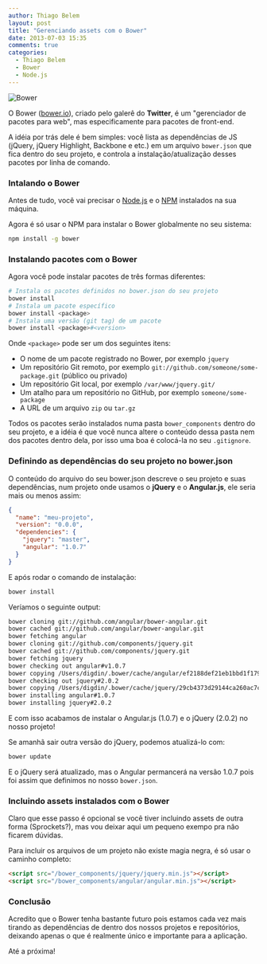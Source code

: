 ```yaml
---
author: Thiago Belem
layout: post
title: "Gerenciando assets com o Bower"
date: 2013-07-03 15:35
comments: true
categories:
  - Thiago Belem
  - Bower
  - Node.js
---
```


![Bower](http://bower.io/img/bower-logo.png "Bower")

O Bower ([bower.io](http://bower.io)), criado pelo galerê do **Twitter**, é um "gerenciador de pacotes para web", mas especificamente para pacotes de front-end.

A idéia por trás dele é bem simples: você lista as dependências de JS (jQuery, jQuery Highlight, Backbone e etc.) em um arquivo `bower.json` que fica dentro do seu projeto, e controla a instalação/atualização desses pacotes por linha de comando.

### Intalando o Bower

Antes de tudo, você vai precisar o [Node.js](http://nodejs.org/) e o [NPM](http://npmjs.org/) instalados na sua máquina.

Agora é só usar o NPM para instalar o Bower globalmente no seu sistema:

```bash
npm install -g bower
```

### Instalando pacotes com o Bower

Agora você pode instalar pacotes de três formas diferentes:

```bash
# Instala os pacotes definidos no bower.json do seu projeto
bower install
# Instala um pacote específico
bower install <package>
# Instala uma versão (git tag) de um pacote
bower install <package>#<version>
```

Onde `<package>` pode ser um dos seguintes itens:

* O nome de um pacote registrado no Bower, por exemplo `jquery`
* Um repositório Git remoto, por exemplo `git://github.com/someone/some-package.git` (público ou privado)
* Um repositório Git local, por exemplo `/var/www/jquery.git/`
* Um atalho para um repositório no GitHub, por exemplo `someone/some-package`
* A URL de um arquivo `zip` ou `tar.gz`

Todos os pacotes serão instalados numa pasta `bower_components` dentro do seu projeto, e a idéia é que você nunca altere o conteúdo dessa pasta nem dos pacotes dentro dela, por isso uma boa é colocá-la no seu `.gitignore`.

### Definindo as dependências do seu projeto no bower.json

O conteúdo do arquivo do seu bower.json descreve o seu projeto e suas dependências, num projeto onde usamos o **jQuery** e o **Angular.js**, ele seria mais ou menos assim:

```json
{
  "name": "meu-projeto",
  "version": "0.0.0",
  "dependencies": {
    "jquery": "master",
    "angular": "1.0.7"
  }
}
```

E após rodar o comando de instalação:

```bash
bower install
```

Veríamos o seguinte output:

```bash
bower cloning git://github.com/angular/bower-angular.git
bower cached git://github.com/angular/bower-angular.git
bower fetching angular
bower cloning git://github.com/components/jquery.git
bower cached git://github.com/components/jquery.git
bower fetching jquery
bower checking out angular#v1.0.7
bower copying /Users/digdin/.bower/cache/angular/ef2188def21eb1bbd1f1792311942a53
bower checking out jquery#2.0.2
bower copying /Users/digdin/.bower/cache/jquery/29cb4373d29144ca260ac7c3997f4381
bower installing angular#1.0.7
bower installing jquery#2.0.2
```

E com isso acabamos de instalar o Angular.js (1.0.7) e o jQuery (2.0.2) no nosso projeto!

Se amanhã sair outra versão do jQuery, podemos atualizá-lo com:


```bash
bower update
```

E o jQuery será atualizado, mas o Angular permancerá na versão 1.0.7 pois foi assim que definimos no nosso `bower.json`.

### Incluindo assets instalados com o Bower

Claro que esse passo é opcional se você tiver incluindo assets de outra forma (Sprockets?), mas vou deixar aqui um pequeno exempo pra não ficarem dúvidas.

Para incluir os arquivos de um projeto não existe magia negra, é só usar o caminho completo:

```html
<script src="/bower_components/jquery/jquery.min.js"></script>
<script src="/bower_components/angular/angular.min.js"></script>
```

### Conclusão

Acredito que o Bower tenha bastante futuro pois estamos cada vez mais tirando as dependências de dentro dos nossos projetos e repositórios, deixando apenas o que é realmente único e importante para a aplicação.

Até a próxima!